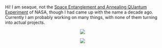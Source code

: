 Hi! I am seaque, not the [Space Entanglement and Annealing QUantum Experiment](https://www.jpl.nasa.gov/news/space-station-to-host-self-healing-quantum-communications-tech-demo) of NASA, though I had came up with the name a decade ago. Currently I am probably working on many things, with none of them turning into actual projects.

<p align="center">
    <img src="https://skillicons.dev/icons?i=git,flutter,js,py,r,unity&perline=3"/>
</p>

<p align="center">    
  <a href="https://seaque.github.io"><img src="https://img.shields.io/badge/Jekyll-Blog-2ea44f?style=for-the-badge&logo=jekyll"/></a>
</p>
